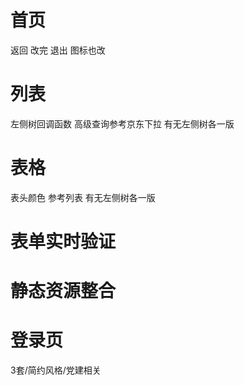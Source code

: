 # 首页
返回 改完 退出 图标也改
 
# 列表
左侧树回调函数
高级查询参考京东下拉
有无左侧树各一版 

# 表格
表头颜色 参考列表
有无左侧树各一版

# 表单实时验证

# 静态资源整合

# 登录页
3套/简约风格/党建相关


